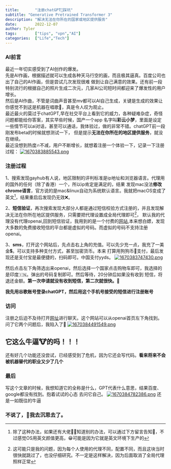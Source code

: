 ```yaml
---
title:       "注册chatGPT👣踩坑"
subtitle: "Generative Pretrained Transformer 3"
description: "解决无法在你所在的国家或地区提供服务"
date:        2022-12-07
author: Tyler
tags:        ["tips", "vpn","AI"]
categories:  ["Life","Tech"]
---
```


### AI前言
最近一年切实感受到了AI创作的爆发。  
先是AI作画，根据描述就可以生成各种天马行空的画，而且极其逼真。百度公司也出了自己的AI作画，但是尝试几次发现很难
做到让自己满意的效果。还有前一段特别流行的根据自己的照片生成二次元，几家AI公司短时间都迎来了爆发性的用户增长。  
然后是AI作曲，不管是词曲声音甚至mv都可以AI自己生成，关键是生成的效果让你感觉不到这是机器在唱歌🎤，真是令人叹为观止。  
最近最火的莫过于chatGPT,早在社交平台上看到它的威力，各种疑难杂症，奇怪问题都能给你答案，其实早些时候，国产一个app
名字叫**彩云小梦**，里面是设定一些情节可以ai对话，甚至可以通话，我体验过，做的非常不错。chatGPT前一段刚发布beta的时候就想测试一下，
但是提示**无法在你所在的地区提供服务**，就没在继续。  
最近没想到热度🔥不减，用户不断增长，就想着注册一个体验一下，记录一下注册过程：
[![1670383885543.png](https://pic.jitudisk.com/public/2022/12/07/22905ce8494e7.png)](https://pic.jitudisk.com/public/2022/12/07/22905ce8494e7.png)
### 注册过程
1、搜索发现gayhub有人说，地区限制的评判标准是ip地址和浏览器语言。代理用的国外的任何（除了香港）一个，所以ip肯定是满足的，结果
发现mac没法**修改chrome语言**，官方说的是mac&linux自动为系统默认语言。我就把macOS变成了英文[^1]，结果重启后发现仍无效❌。
[^1]:除了这种办法，如果还有大佬🧍‍♂️知道别的办法，可以通过下方留言告知🙏，不过感觉OS用英文颜值更高，😁可能是因为它就是英文环境下生产的

2、**短信验证**，再次搜索发现大部分人都是通过短信校验方式注册的，并且发现解决无法在你所在地区提供服务，只需要把代理设置成全局代理即可[^2]，
默认我的代理没有代理openai,回到短信验证，我用到的是一个付费的[网站](https://sms-activate.org/en/cashBack),本来想白嫖，发现
大多数的免费接收短信的平台都是虚拟的号码。而虚拟的号码不支持注册openai。
[^2]:这可能只是我的问题，因为每个人使用的代理不同，配置不同，而且这块当时很快就跳过了，也没仔细研究。不一定是这样解决，因为后面取消了全局代理照样正常

3、**sms**，打开这个网站后，先点击右上角的充值。可以先少充一点，我充了一美金💲。可以支持多种支付方式，甚至加密货币。本来
打算用狗狗币🐶支付，最后发现还是支付宝是最便捷的，扫码即可。中国支付yyds。
[![1670383747430.png](https://pic.jitudisk.com/public/2022/12/07/b3f6d83503c6b.png)](https://pic.jitudisk.com/public/2022/12/07/b3f6d83503c6b.png)

然后点击左下角筛选出来openai，然后选择一个国家点击购物车即可，我选择的是印度🇮🇳。弹出的号码复制即可。然后等待，20分钟后如果没有收到
短信，将退还金额。**第一次申请就没有收到短信，第二次就很快。**🤔

**我先用谷歌账号登录chatGPT，然后用这个手机号接受的短信进行注册账号**

### 访问
注册之后迫不及待打开[网址](https://chat.openai.com/chat)进行聊天。这个网站可以从openai首页左下角找到。  
问了它两个问题后，我陷入了🤯
[![1670384491549.png](https://pic.jitudisk.com/public/2022/12/07/1b46653327673.png)](https://pic.jitudisk.com/public/2022/12/07/1b46653327673.png)

## 它这么牛逼🐮的吗！！！

还有好几个功能还没尝试，已经感受到了危机，因为它还会写代码。**看来将来不会被机器替代的职业又少了几个**

### 最后
写这个文章的时候，我想知道它的全称是什么，GPT代表什么意思，结果百度、google都没有找到。抱着试试的心态
去问它自己。
[![1670384782386.png](https://pic.jitudisk.com/public/2022/12/07/b00420bca5482.png)](https://pic.jitudisk.com/public/2022/12/07/b00420bca5482.png)
还是一如既往的牛逼

### 不说了，🙊我去沉思去了。 
